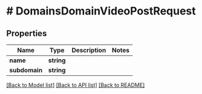 # # DomainsDomainVideoPostRequest

## Properties

Name | Type | Description | Notes
------------ | ------------- | ------------- | -------------
**name** | **string** |  |
**subdomain** | **string** |  |

[[Back to Model list]](../../README.md#models) [[Back to API list]](../../README.md#endpoints) [[Back to README]](../../README.md)
